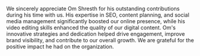 We sincerely appreciate Om Shresth for his outstanding contributions during his time with us.
His expertise in SEO, content planning, and social media management significantly boosted our online presence, while his video editing skills enhanced the quality of our digital content.
Om's innovative strategies and dedication helped drive engagement, improve brand visibility, and contribute to our overall growth.
We are grateful for the positive impact he had on the organization.

